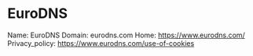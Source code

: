 
# EuroDNS

Name: EuroDNS
Domain: eurodns.com
Home: https://www.eurodns.com/
Privacy_policy: https://www.eurodns.com/use-of-cookies
